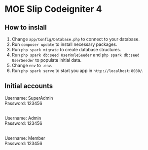 # MOE Slip Codeigniter 4

## How to inslall

1. Change `app/Config/Database.php` to connect to your database.
2. Run `composer update` to install necessary packages.
3. Run `php spark migrate` to create database structures.
4. Run `php spark db:seed UserRoleSeeder` and `php spark db:seed UserSeeder` to populate initial data.
5. Change `env` to `.env`.
6. Run `php spark serve` to start you app in `http://localhost:8080/`.

## Initial accounts

<p>
Username: SuperAdmin<br />
Password: 123456<br /><br />

Username: Admin<br />
Password: 123456<br /><br />

Username: Member<br />
Password: 123456
</p>

